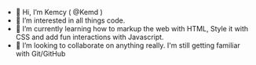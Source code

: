 - 👋 Hi, I’m Kemcy ( @Kemd )
- 👀 I’m interested in all things code.
- 🌱 I’m currently learning how to markup the web with HTML, Style it with CSS and add fun interactions with Javascript.
- 💞️ I’m looking to collaborate on anything really. I'm still getting familiar with Git/GitHub

<!---
Kemd/Kemd is a ✨ special ✨ repository because its `README.md` (this file) appears on your GitHub profile.
You can click the Preview link to take a look at your changes.
--->

